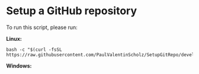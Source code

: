 # Setup a GitHub repository

To run this script, please run:

**Linux:**

```
bash -c "$(curl -fsSL https://raw.githubusercontent.com/PaulValentinScholz/SetupGitRepo/development/init.sh)"
```

**Windows:**

